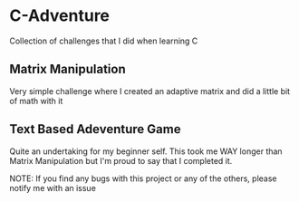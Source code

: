 # C-Adventure
Collection of challenges that I did when learning C

## Matrix Manipulation

Very simple challenge where I created an adaptive matrix and did a little bit of math with it

## Text Based Adeventure Game

Quite an undertaking for my beginner self. This took me WAY longer than Matrix Manipulation but I'm proud to say that I completed it.

NOTE: If you find any bugs with this project or any of the others, please notify me with an issue

